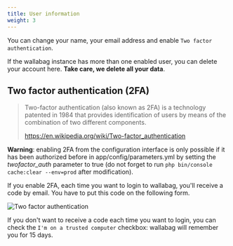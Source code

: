 ```yaml
---
title: User information
weight: 3
---
```


You can change your name, your email address and enable
`Two factor authentication`.

If the wallabag instance has more than one enabled user, you can delete
your account here. **Take care, we delete all your data**.

## Two factor authentication (2FA)

> Two-factor authentication (also known as 2FA) is a technology patented
> in 1984 that provides identification of users by means of the
> combination of two different components.
>
> <https://en.wikipedia.org/wiki/Two-factor_authentication>

**Warning**: enabling 2FA from the configuration interface is only
possible if it has been authorized before in app/config/parameters.yml
by setting the *twofactor_auth* parameter to true (do not forget to run
`php bin/console cache:clear --env=prod` after modification).

If you enable 2FA, each time you want to login to wallabag, you'll
receive a code by email. You have to put this code on the following
form.

![Two factor authentication](../../../img/user/2FA_form.png)

If you don't want to receive a code each time you want to login, you can
check the `I'm on a trusted computer` checkbox: wallabag will remember
you for 15 days.
